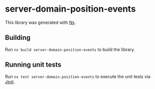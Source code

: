 # server-domain-position-events

This library was generated with [Nx](https://nx.dev).

## Building

Run `nx build server-domain-position-events` to build the library.

## Running unit tests

Run `nx test server-domain-position-events` to execute the unit tests via [Jest](https://jestjs.io).
